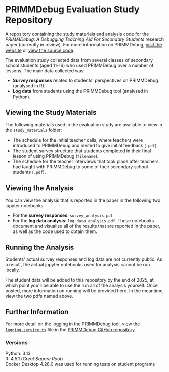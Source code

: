 # PRIMMDebug Evaluation Study Repository

A repository containing the study materials and analysis code for the *PRIMMDebug: A Debugging Teaching Aid For Secondary Students* research paper (currently in review). For more information on PRIMMDebug, [visit the website](https://primmdebug.web.app/) or [view the source code](https://github.com/LaurieGale10/primmdebug).

The evaluation study collected data from several classes of secondary school students (aged 11-16) who used PRIMMDebug over a number of lessons. The main data collected was:
- **Survey responses** related to students' perspectives on PRIMMDebug (analysed in R).
- **Log data** from students using the PRIMMDebug tool (analysed in Python).

## Viewing the Study Materials
The following materials used in the evaluation study are available to view in the `study_materials` folder:
- The schedule for the initial teacher calls, where teachers were introduced to PRIMMDebug and invited to give initial feedback (`.pdf`).
- The student survey structure that students completed in their final lesson of using PRIMMDebug (`filename`).
- The schedule for the teacher interviews that took place after teachers had taught with PRIMMDebug to some of their secondary school students (`.pdf`).

## Viewing the Analysis
You can view the analysis that is reported in the paper in the following two jupyter notebooks:
- For the **survey responses**: `survey_analysis.pdf`
- For the **log data analysis**: `log_data_analysis.pdf`.
These notebooks document and visualise all of the results that are reported in the paper, as well as the code used to obtain them.

## Running the Analysis
Students' actual survey responses and log data are not currently public. As a result, the actual jupyter notebooks used for analysis cannot be run locally.

The student data will be added to this repository by the end of 2025, at which point you'll be able to use the run all of the analysis yourself. Once posted, more information on running will be provided here. In the meantime, view the two pdfs named above.

## Further Information
For more detail on the logging in the PRIMMDebug tool, view the [`logging.service.ts`](https://github.com/LaurieGale10/primmdebug/blob/main/src/app/services/logging.service.ts) file in the [PRIMMDebug GitHub repository](https://github.com/LaurieGale10/primmdebug).

### Versions
Python: 3.13 \
R: 4.5.1 (*Great Square Root*) \
Docker Desktop 4.28.0 was used for running tests on student programs